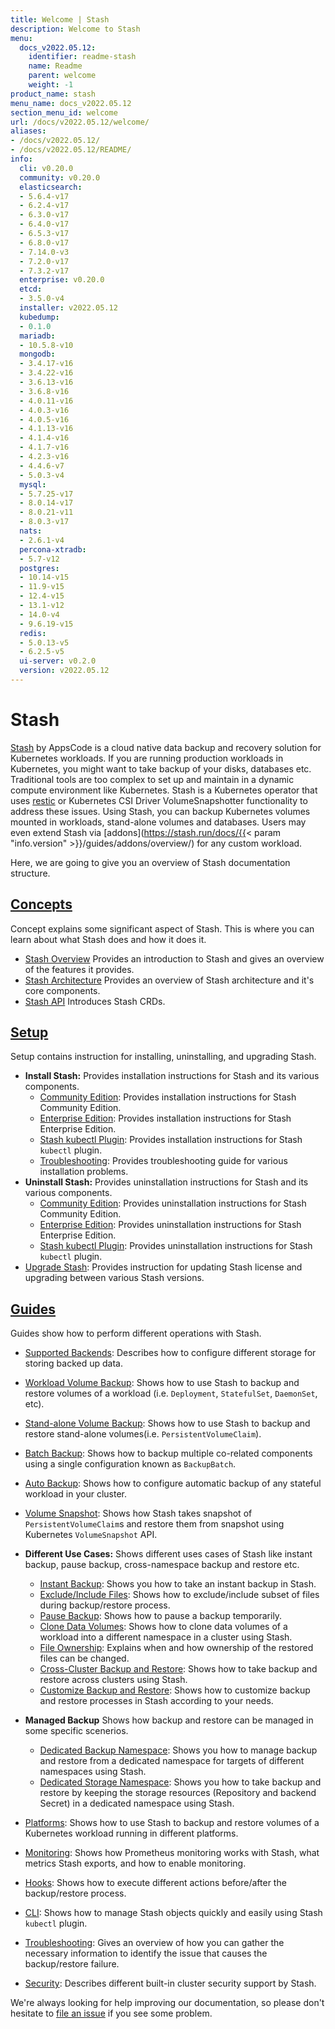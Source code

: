 ```yaml
---
title: Welcome | Stash
description: Welcome to Stash
menu:
  docs_v2022.05.12:
    identifier: readme-stash
    name: Readme
    parent: welcome
    weight: -1
product_name: stash
menu_name: docs_v2022.05.12
section_menu_id: welcome
url: /docs/v2022.05.12/welcome/
aliases:
- /docs/v2022.05.12/
- /docs/v2022.05.12/README/
info:
  cli: v0.20.0
  community: v0.20.0
  elasticsearch:
  - 5.6.4-v17
  - 6.2.4-v17
  - 6.3.0-v17
  - 6.4.0-v17
  - 6.5.3-v17
  - 6.8.0-v17
  - 7.14.0-v3
  - 7.2.0-v17
  - 7.3.2-v17
  enterprise: v0.20.0
  etcd:
  - 3.5.0-v4
  installer: v2022.05.12
  kubedump:
  - 0.1.0
  mariadb:
  - 10.5.8-v10
  mongodb:
  - 3.4.17-v16
  - 3.4.22-v16
  - 3.6.13-v16
  - 3.6.8-v16
  - 4.0.11-v16
  - 4.0.3-v16
  - 4.0.5-v16
  - 4.1.13-v16
  - 4.1.4-v16
  - 4.1.7-v16
  - 4.2.3-v16
  - 4.4.6-v7
  - 5.0.3-v4
  mysql:
  - 5.7.25-v17
  - 8.0.14-v17
  - 8.0.21-v11
  - 8.0.3-v17
  nats:
  - 2.6.1-v4
  percona-xtradb:
  - 5.7-v12
  postgres:
  - 10.14-v15
  - 11.9-v15
  - 12.4-v15
  - 13.1-v12
  - 14.0-v4
  - 9.6.19-v15
  redis:
  - 5.0.13-v5
  - 6.2.5-v5
  ui-server: v0.2.0
  version: v2022.05.12
---
```


# Stash

[Stash](https://stash.run) by AppsCode is a cloud native data backup and recovery solution for Kubernetes workloads. If you are running production workloads in Kubernetes, you might want to take backup of your disks, databases etc. Traditional tools are too complex to set up and maintain in a dynamic compute environment like Kubernetes. Stash is a Kubernetes operator that uses [restic](https://github.com/restic/restic) or Kubernetes CSI Driver VolumeSnapshotter functionality to address these issues. Using Stash, you can backup Kubernetes volumes mounted in workloads, stand-alone volumes and databases. Users may even extend Stash via [addons](https://stash.run/docs/{{< param "info.version" >}}/guides/addons/overview/) for any custom workload.

Here, we are going to give you an overview of Stash documentation structure.

## [Concepts](/docs/v2022.05.12/concepts/)

Concept explains some significant aspect of Stash. This is where you can learn about what Stash does and how it does it.

- [Stash Overview](/docs/v2022.05.12/concepts/what-is-stash/overview) Provides an introduction to Stash and gives an overview of the features it provides.
- [Stash Architecture](/docs/v2022.05.12/concepts/what-is-stash/architecture) Provides an overview of Stash architecture and it's core components.
- [Stash API](/docs/v2022.05.12/concepts/crds/repository) Introduces Stash CRDs.

## [Setup](/docs/v2022.05.12/setup/)

Setup contains instruction for installing, uninstalling, and upgrading Stash.

- **Install Stash:** Provides installation instructions for Stash and its various components.
  - [Community Edition](/docs/v2022.05.12/setup/install/community): Provides installation instructions for Stash Community Edition.
  - [Enterprise Edition](/docs/v2022.05.12/setup/install/enterprise): Provides installation instructions for Stash Enterprise Edition.
  - [Stash kubectl Plugin](/docs/v2022.05.12/setup/install/kubectl_plugin): Provides installation instructions for Stash `kubectl` plugin.
  - [Troubleshooting](/docs/v2022.05.12/setup/install/troubleshoting): Provides troubleshooting guide for various installation problems.
- **Uninstall Stash:** Provides uninstallation instructions for Stash and its various components.
  - [Community Edition](/docs/v2022.05.12/setup/uninstall/community): Provides uninstallation instructions for Stash Community Edition.
  - [Enterprise Edition](/docs/v2022.05.12/setup/uninstall/enterprise): Provides uninstallation instructions for Stash Enterprise Edition.
  - [Stash kubectl Plugin](/docs/v2022.05.12/setup/uninstall/kubectl_plugin): Provides uninstallation instructions for Stash `kubectl` plugin.
- [Upgrade Stash](/docs/v2022.05.12/setup/upgrade/): Provides instruction for updating Stash license and upgrading between various Stash versions.

## [Guides](/docs/v2022.05.12/guides/)

Guides show how to perform different operations with Stash.

- [Supported Backends](/docs/v2022.05.12/guides/backends/overview): Describes how to configure different storage for storing backed up data.
- [Workload Volume Backup](/docs/v2022.05.12/guides/workloads/overview): Shows how to use Stash to backup and restore volumes of a workload (i.e. `Deployment`, `StatefulSet`, `DaemonSet`, etc).
- [Stand-alone Volume Backup](/docs/v2022.05.12/guides/volumes/overview): Shows how to use Stash to backup and restore stand-alone volumes(i.e. `PersistentVolumeClaim`).
- [Batch Backup](/docs/v2022.05.12/guides/batch-backup/overview): Shows how to backup multiple co-related components using a single configuration known as `BackupBatch`.
- [Auto Backup](/docs/v2022.05.12/guides/auto-backup/overview): Shows how to configure automatic backup of any stateful workload in your cluster.
- [Volume Snapshot](/docs/v2022.05.12/guides/volumesnapshot/overview/): Shows how Stash takes snapshot of `PersistentVolumeClaim`s and restore them from snapshot using Kubernetes `VolumeSnapshot` API.

- **Different Use Cases:**
Shows different uses cases of Stash like instant backup, pause backup, cross-namespace backup and restore etc.

  - [Instant Backup](/docs/v2022.05.12/guides/use-cases/instant-backup): Shows you how to take an instant backup in Stash.
  - [Exclude/Include Files](/docs/v2022.05.12/guides/use-cases/exclude-include-files/): Shows how to exclude/include subset of files during backup/restore process.
  - [Pause Backup](/docs/v2022.05.12/guides/use-cases/pause-backup): Shows how to pause a backup temporarily.
  - [Clone Data Volumes](/docs/v2022.05.12/guides/use-cases/clone-pvc): Shows how to clone data volumes of a workload into a different namespace in a cluster using Stash.
  - [File Ownership](/docs/v2022.05.12/guides/use-cases/ownership): Explains when and how ownership of the restored files can be changed.
  - [Cross-Cluster Backup and Restore](/docs/v2022.05.12/guides/use-cases/cross-cluster-backup/): Shows how to take backup and restore across clusters using Stash.
  - [Customize Backup and Restore](/docs/v2022.05.12/guides/use-cases/customize-backup-restore/): Shows how to customize backup and restore processes in Stash according to your needs.

- **Managed Backup**
Shows how backup and restore can be managed in some specific scenerios.
  - [Dedicated Backup Namespace](/docs/v2022.05.12/guides/managed-backup/dedicated-backup-namespace/): Shows you how to manage backup and restore from a dedicated namespace for targets of different namespaces using Stash.
  - [Dedicated Storage Namespace](/docs/v2022.05.12/guides/managed-backup/dedicated-storage-namespace/): Shows you how to take backup and restore by keeping the storage resources (Repository and backend Secret) in a dedicated namespace using Stash.

- [Platforms](/docs/v2022.05.12/guides/platforms/eks-irsa/): Shows how to use Stash to backup and restore volumes of a Kubernetes workload running in different platforms.
- [Monitoring](/docs/v2022.05.12/guides/monitoring/overview/): Shows how Prometheus monitoring works with Stash, what metrics Stash exports, and how to enable monitoring.
- [Hooks](/docs/v2022.05.12/guides/hooks/overview/): Shows how to execute different actions before/after the backup/restore process.
- [CLI](/docs/v2022.05.12/guides/cli/cli): Shows how to manage Stash objects quickly and easily using Stash `kubectl` plugin.
- [Troubleshooting](/docs/v2022.05.12/guides/troubleshooting/how-to-troubleshoot/): Gives an overview of how you can gather the necessary information to identify the issue that causes the backup/restore failure.
- [Security](/docs/v2022.05.12/guides/security/rbac): Describes different built-in cluster security support by Stash.

We're always looking for help improving our documentation, so please don't hesitate to [file an issue](https://github.com/stashed/project/issues/new) if you see some problem.
